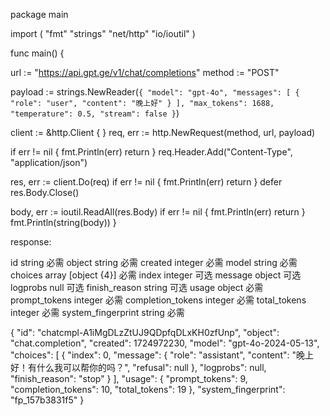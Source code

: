 package main

import (
   "fmt"
   "strings"
   "net/http"
   "io/ioutil"
)

func main() {

   url := "https://api.gpt.ge/v1/chat/completions"
   method := "POST"

   payload := strings.NewReader(`{
    "model": "gpt-4o",
    "messages": [
        {
            "role": "user",
            "content": "晚上好"
        }
    ],
    "max_tokens": 1688,
    "temperature": 0.5,
    "stream": false
}`)

   client := &http.Client {
   }
   req, err := http.NewRequest(method, url, payload)

   if err != nil {
      fmt.Println(err)
      return
   }
   req.Header.Add("Content-Type", "application/json")

   res, err := client.Do(req)
   if err != nil {
      fmt.Println(err)
      return
   }
   defer res.Body.Close()

   body, err := ioutil.ReadAll(res.Body)
   if err != nil {
      fmt.Println(err)
      return
   }
   fmt.Println(string(body))
}

response:

id
string 
必需
object
string 
必需
created
integer 
必需
model
string 
必需
choices
array [object {4}] 
必需
index
integer 
可选
message
object 
可选
logprobs
null 
可选
finish_reason
string 
可选
usage
object 
必需
prompt_tokens
integer 
必需
completion_tokens
integer 
必需
total_tokens
integer 
必需
system_fingerprint
string 
必需


{
    "id": "chatcmpl-A1iMgDLzZtUJ9QDpfqDLxKH0zfUnp",
    "object": "chat.completion",
    "created": 1724972230,
    "model": "gpt-4o-2024-05-13",
    "choices": [
        {
            "index": 0,
            "message": {
                "role": "assistant",
                "content": "晚上好！有什么我可以帮你的吗？",
                "refusal": null
            },
            "logprobs": null,
            "finish_reason": "stop"
        }
    ],
    "usage": {
        "prompt_tokens": 9,
        "completion_tokens": 10,
        "total_tokens": 19
    },
    "system_fingerprint": "fp_157b3831f5"
}